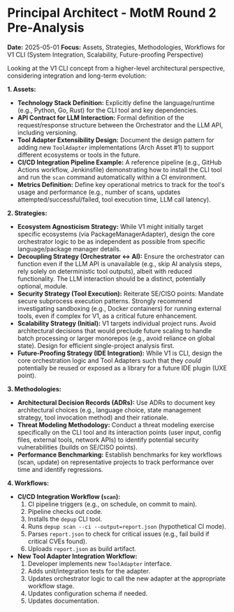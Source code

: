 # Principal Architect - MotM Round 2 Pre-Analysis

**Date:** 2025-05-01
**Focus:** Assets, Strategies, Methodologies, Workflows for V1 CLI (System Integration, Scalability, Future-proofing Perspective)

Looking at the V1 CLI concept from a higher-level architectural perspective, considering integration and long-term evolution:

**1. Assets:**

*   **Technology Stack Definition:** Explicitly define the language/runtime (e.g., Python, Go, Rust) for the CLI tool and key dependencies.
*   **API Contract for LLM Interaction:** Formal definition of the request/response structure between the Orchestrator and the LLM API, including versioning.
*   **Tool Adapter Extensibility Design:** Document the design pattern for adding new `ToolAdapter` implementations (Arch Asset #1) to support different ecosystems or tools in the future.
*   **CI/CD Integration Pipeline Example:** A reference pipeline (e.g., GitHub Actions workflow, Jenkinsfile) demonstrating how to install the CLI tool and run the `scan` command automatically within a CI environment.
*   **Metrics Definition:** Define key operational metrics to track for the tool's usage and performance (e.g., number of scans, updates attempted/successful/failed, tool execution time, LLM call latency).

**2. Strategies:**

*   **Ecosystem Agnosticism Strategy:** While V1 might initially target specific ecosystems (via PackageManagerAdapter), design the core orchestrator logic to be as independent as possible from specific language/package manager details.
*   **Decoupling Strategy (Orchestrator <-> AI):** Ensure the orchestrator can function even if the LLM API is unavailable (e.g., skip AI analysis steps, rely solely on deterministic tool outputs), albeit with reduced functionality. The LLM interaction should be a distinct, potentially optional, module.
*   **Security Strategy (Tool Execution):** Reiterate SE/CISO points: Mandate secure subprocess execution patterns. Strongly recommend investigating sandboxing (e.g., Docker containers) for running external tools, even if complex for V1, as a critical future enhancement.
*   **Scalability Strategy (Initial):** V1 targets individual project runs. Avoid architectural decisions that would preclude future scaling to handle batch processing or larger monorepos (e.g., avoid reliance on global state). Design for efficient single-project analysis first.
*   **Future-Proofing Strategy (IDE Integration):** While V1 is CLI, design the core orchestration logic and Tool Adapters such that they *could* potentially be reused or exposed as a library for a future IDE plugin (UXE point).

**3. Methodologies:**

*   **Architectural Decision Records (ADRs):** Use ADRs to document key architectural choices (e.g., language choice, state management strategy, tool invocation method) and their rationale.
*   **Threat Modeling Methodology:** Conduct a threat modeling exercise specifically on the CLI tool and its interaction points (user input, config files, external tools, network APIs) to identify potential security vulnerabilities (builds on SE/CISO points).
*   **Performance Benchmarking:** Establish benchmarks for key workflows (scan, update) on representative projects to track performance over time and identify regressions.

**4. Workflows:**

*   **CI/CD Integration Workflow (`scan`):**
    1.  CI pipeline triggers (e.g., on schedule, on commit to main).
    2.  Pipeline checks out code.
    3.  Installs the `depup` CLI tool.
    4.  Runs `depup scan --ci --output=report.json` (hypothetical CI mode).
    5.  Parses `report.json` to check for critical issues (e.g., fail build if critical CVEs found).
    6.  Uploads `report.json` as build artifact.
*   **New Tool Adapter Integration Workflow:**
    1.  Developer implements new `ToolAdapter` interface.
    2.  Adds unit/integration tests for the adapter.
    3.  Updates orchestrator logic to call the new adapter at the appropriate workflow stage.
    4.  Updates configuration schema if needed.
    5.  Updates documentation. 